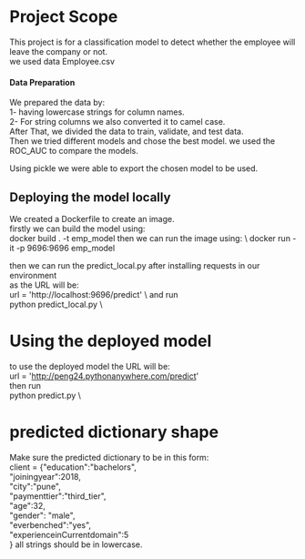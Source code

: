 # Project Scope
This project is for a classification model to detect whether the employee will leave the company or not. \
we used data Employee.csv

#### Data Preparation
We prepared the data by: \
  1- having lowercase strings for column names. \
  2- For string columns we also converted it to camel case. \
After That, we divided the data to train, validate, and test data. \
Then we tried different models and chose the best model.
we used the ROC_AUC to compare the models.

Using pickle we were able to export the chosen model to be used.

## Deploying the model locally 

We created a Dockerfile to create an image. \
firstly we can build the model using: \
docker build . -t emp_model
then we can run the image using: \ 
docker run   -it  -p 9696:9696 emp_model 

then we can run the predict_local.py after installing requests in our environment \
as the URL will be: \
url = 'http://localhost:9696/predict' \ 
and run \
python predict_local.py \

# Using the deployed model 
to use the deployed model the URL will be: \
url = 'http://peng24.pythonanywhere.com/predict' \
then run \
python predict.py \


# predicted dictionary  shape
Make sure the predicted dictionary to be in this form: \
client = {"education":"bachelors", \
"joiningyear":2018, \
"city":"pune", \
"paymenttier":"third_tier", \
"age":32, \
"gender": "male", \
"everbenched":"yes", \
"experienceinCurrentdomain":5 \
}
all strings should be in lowercase.








